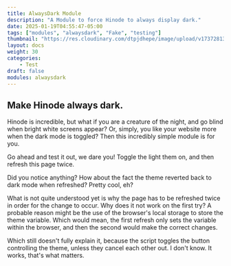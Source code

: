 ```yaml
---
title: AlwaysDark Module
description: "A Module to force Hinode to always display dark."
date: 2025-01-19T04:55:47-05:00
tags: ["modules", "alwaysdark", "Fake", "testing"]
thumbnail: "https://res.cloudinary.com/dtpjdhepe/image/upload/v1737281347/photo-1647539518045-ab107ca1f43f_ccetuj.jpg"
layout: docs
weight: 30
categories:
    - Test
draft: false
modules: alwaysdark
---
```


## Make Hinode always dark.

Hinode is incredible, but what if you are a creature of the night, and go blind when bright white screens appear?
Or, simply, you like your website more when the dark mode is toggled? Then this incredibly simple module is for you.

Go ahead and test it out, we dare you! Toggle the light them on, and then refresh this page twice.

Did you notice anything? How about the fact the theme reverted back to dark mode when refreshed? Pretty cool, eh?

What is not quite understood yet is why the page has to be refreshed twice in order for the change to occur. Why does it
not work on the first try? A probable reason might be the use of the browser's local storage to store the theme
variable. Which would mean, the first refresh only sets the variable within the browser, and then the second would make
the correct changes. 

Which still doesn't fully explain it, because the script toggles the button controlling the theme, unless they cancel
each other out. I don't know. It works, that's what matters.
